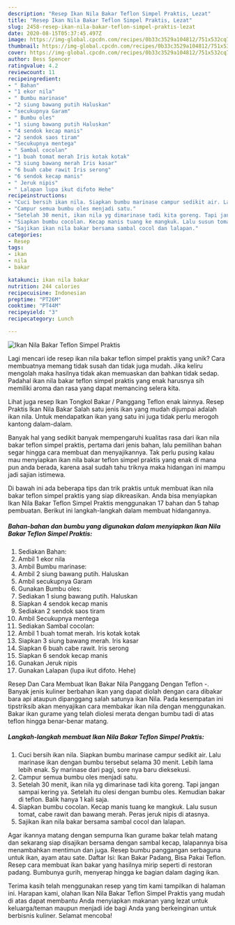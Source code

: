 ```yaml
---
description: "Resep Ikan Nila Bakar Teflon Simpel Praktis, Lezat"
title: "Resep Ikan Nila Bakar Teflon Simpel Praktis, Lezat"
slug: 2458-resep-ikan-nila-bakar-teflon-simpel-praktis-lezat
date: 2020-08-15T05:37:45.497Z
image: https://img-global.cpcdn.com/recipes/0b33c3529a104812/751x532cq70/ikan-nila-bakar-teflon-simpel-praktis-foto-resep-utama.jpg
thumbnail: https://img-global.cpcdn.com/recipes/0b33c3529a104812/751x532cq70/ikan-nila-bakar-teflon-simpel-praktis-foto-resep-utama.jpg
cover: https://img-global.cpcdn.com/recipes/0b33c3529a104812/751x532cq70/ikan-nila-bakar-teflon-simpel-praktis-foto-resep-utama.jpg
author: Bess Spencer
ratingvalue: 4.2
reviewcount: 11
recipeingredient:
- " Bahan"
- "1 ekor nila"
- " Bumbu marinase"
- "2 siung bawang putih Haluskan"
- "secukupnya Garam"
- " Bumbu oles"
- "1 siung bawang putih Haluskan"
- "4 sendok kecap manis"
- "2 sendok saos tiram"
- "Secukupnya mentega"
- " Sambal cocolan"
- "1 buah tomat merah Iris kotak kotak"
- "3 siung bawang merah Iris kasar"
- "6 buah cabe rawit Iris serong"
- "6 sendok kecap manis"
- " Jeruk nipis"
- " Lalapan lupa ikut difoto Hehe"
recipeinstructions:
- "Cuci bersih ikan nila. Siapkan bumbu marinase campur sedikit air. Lalu marinase ikan dengan bumbu tersebut selama 30 menit. Lebih lama lebih enak. Sy marinase dari pagi, sore nya baru dieksekusi."
- "Campur semua bumbu oles menjadi satu."
- "Setelah 30 menit, ikan nila yg dimarinase tadi kita goreng. Tapi jangan sampai kering ya. Setelah itu olesi dengan bumbu oles. Kemudian bakar di teflon. Balik hanya 1 kali saja."
- "Siapkan bumbu cocolan. Kecap manis tuang ke mangkuk. Lalu susun tomat, cabe rawit dan bawang merah. Peras jeruk nipis di atasnya."
- "Sajikan ikan nila bakar bersama sambal cocol dan lalapan."
categories:
- Resep
tags:
- ikan
- nila
- bakar

katakunci: ikan nila bakar 
nutrition: 244 calories
recipecuisine: Indonesian
preptime: "PT26M"
cooktime: "PT44M"
recipeyield: "3"
recipecategory: Lunch

---
```



![Ikan Nila Bakar Teflon Simpel Praktis](https://img-global.cpcdn.com/recipes/0b33c3529a104812/751x532cq70/ikan-nila-bakar-teflon-simpel-praktis-foto-resep-utama.jpg)

Lagi mencari ide resep ikan nila bakar teflon simpel praktis yang unik? Cara membuatnya memang tidak susah dan tidak juga mudah. Jika keliru mengolah maka hasilnya tidak akan memuaskan dan bahkan tidak sedap. Padahal ikan nila bakar teflon simpel praktis yang enak harusnya sih memiliki aroma dan rasa yang dapat memancing selera kita.

Lihat juga resep Ikan Tongkol Bakar / Panggang Teflon enak lainnya. Resep Praktis Ikan Nila Bakar Salah satu jenis ikan yang mudah dijumpai adalah ikan nila. Untuk mendapatkan ikan yang satu ini juga tidak perlu merogoh kantong dalam-dalam.

Banyak hal yang sedikit banyak mempengaruhi kualitas rasa dari ikan nila bakar teflon simpel praktis, pertama dari jenis bahan, lalu pemilihan bahan segar hingga cara membuat dan menyajikannya. Tak perlu pusing kalau mau menyiapkan ikan nila bakar teflon simpel praktis yang enak di mana pun anda berada, karena asal sudah tahu triknya maka hidangan ini mampu jadi sajian istimewa.


Di bawah ini ada beberapa tips dan trik praktis untuk membuat ikan nila bakar teflon simpel praktis yang siap dikreasikan. Anda bisa menyiapkan Ikan Nila Bakar Teflon Simpel Praktis menggunakan 17 bahan dan 5 tahap pembuatan. Berikut ini langkah-langkah dalam membuat hidangannya.

<!--inarticleads1-->

##### Bahan-bahan dan bumbu yang digunakan dalam menyiapkan Ikan Nila Bakar Teflon Simpel Praktis:

1. Sediakan  Bahan:
1. Ambil 1 ekor nila
1. Ambil  Bumbu marinase:
1. Ambil 2 siung bawang putih. Haluskan
1. Ambil secukupnya Garam
1. Gunakan  Bumbu oles:
1. Sediakan 1 siung bawang putih. Haluskan
1. Siapkan 4 sendok kecap manis
1. Sediakan 2 sendok saos tiram
1. Ambil Secukupnya mentega
1. Sediakan  Sambal cocolan:
1. Ambil 1 buah tomat merah. Iris kotak kotak
1. Siapkan 3 siung bawang merah. Iris kasar
1. Siapkan 6 buah cabe rawit. Iris serong
1. Siapkan 6 sendok kecap manis
1. Gunakan  Jeruk nipis
1. Gunakan  Lalapan (lupa ikut difoto. Hehe)


Resep Dan Cara Membuat Ikan Bakar Nila Panggang Dengan Teflon -. Banyak jenis kuliner berbahan ikan yang dapat diolah dengan cara dibakar bara api ataupun dipanggang salah satunya ikan Nila. Pada kesempatan ini tipstriksib akan menyajikan cara membakar ikan nila dengan menggunakan. Bakar ikan gurame yang telah diolesi merata dengan bumbu tadi di atas teflon hingga benar-benar matang. 

<!--inarticleads2-->

##### Langkah-langkah membuat Ikan Nila Bakar Teflon Simpel Praktis:

1. Cuci bersih ikan nila. Siapkan bumbu marinase campur sedikit air. Lalu marinase ikan dengan bumbu tersebut selama 30 menit. Lebih lama lebih enak. Sy marinase dari pagi, sore nya baru dieksekusi.
1. Campur semua bumbu oles menjadi satu.
1. Setelah 30 menit, ikan nila yg dimarinase tadi kita goreng. Tapi jangan sampai kering ya. Setelah itu olesi dengan bumbu oles. Kemudian bakar di teflon. Balik hanya 1 kali saja.
1. Siapkan bumbu cocolan. Kecap manis tuang ke mangkuk. Lalu susun tomat, cabe rawit dan bawang merah. Peras jeruk nipis di atasnya.
1. Sajikan ikan nila bakar bersama sambal cocol dan lalapan.


Agar ikannya matang dengan sempurna Ikan gurame bakar telah matang dan sekarang siap disajikan bersama dengan sambal kecap, lalapannya bisa menambahkan mentimun dan juga. Resep bumbu panggangan serbaguna untuk ikan, ayam atau sate. Daftar Isi: Ikan Bakar Padang, Bisa Pakai Teflon. Resep cara membuat ikan bakar yang hasilnya mirip seperti di restoran padang. Bumbunya gurih, menyerap hingga ke bagian dalam daging ikan. 

Terima kasih telah menggunakan resep yang tim kami tampilkan di halaman ini. Harapan kami, olahan Ikan Nila Bakar Teflon Simpel Praktis yang mudah di atas dapat membantu Anda menyiapkan makanan yang lezat untuk keluarga/teman maupun menjadi ide bagi Anda yang berkeinginan untuk berbisnis kuliner. Selamat mencoba!
